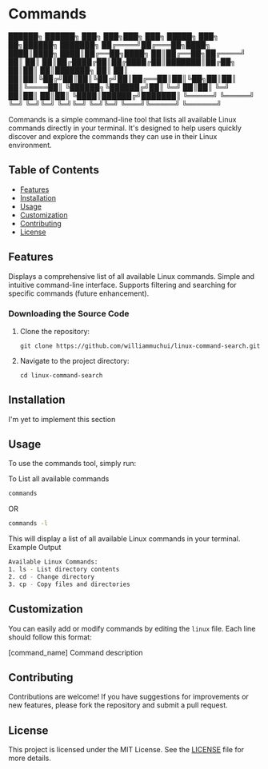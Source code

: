 # Commands

██████╗ ██████╗ ███╗ ███╗███╗ ███╗ █████╗ ███╗ ██╗██████╗ ███████╗
██╔════╝██╔═══██╗████╗ ████║████╗ ████║██╔══██╗████╗ ██║██╔══██╗██╔════╝
██║ ██║ ██║██╔████╔██║██╔████╔██║███████║██╔██╗ ██║██║ ██║███████╗
██║ ██║ ██║██║╚██╔╝██║██║╚██╔╝██║██╔══██║██║╚██╗██║██║ ██║╚════██║
╚██████╗╚██████╔╝██║ ╚═╝ ██║██║ ╚═╝ ██║██║ ██║██║ ╚████║██████╔╝███████║
╚═════╝ ╚═════╝ ╚═╝ ╚═╝╚═╝ ╚═╝╚═╝ ╚═╝╚═╝ ╚═══╝╚═════╝ ╚══════╝

Commands is a simple command-line tool that lists all available Linux commands
directly in your terminal. It's designed to help users quickly discover and
explore the commands they can use in their Linux environment.

## Table of Contents

- [Features](#features)
- [Installation](#installation)
- [Usage](#usage)
- [Customization](#customization)
- [Contributing](#contributing)
- [License](#license)

## Features

Displays a comprehensive list of all available Linux commands.
Simple and intuitive command-line interface.
Supports filtering and searching for specific commands (future enhancement).

### Downloading the Source Code

1. Clone the repository:

   ```
   git clone https://github.com/williammuchui/linux-command-search.git
   ```

2. Navigate to the project directory:
   ```
   cd linux-command-search
   ```

## Installation

I'm yet to implement this section

## Usage

To use the commands tool, simply run:

To List all available commands

```bash
commands
```

OR

```bash
commands -l
```

This will display a list of all available Linux commands in your terminal.  
Example Output

```bash
Available Linux Commands:
1. ls - List directory contents
2. cd - Change directory
3. cp - Copy files and directories
```

## Customization

You can easily add or modify commands by editing the `linux` file. Each line should follow this format:

[command_name] Command description

## Contributing

Contributions are welcome! If you have suggestions for improvements or new features,
please fork the repository and submit a pull request.

## License

This project is licensed under the MIT License. See the [LICENSE](license) file for more details.
